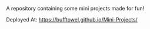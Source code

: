 A repository containing some mini projects made for fun!

Deployed At: https://bufftowel.github.io/Mini-Projects/
